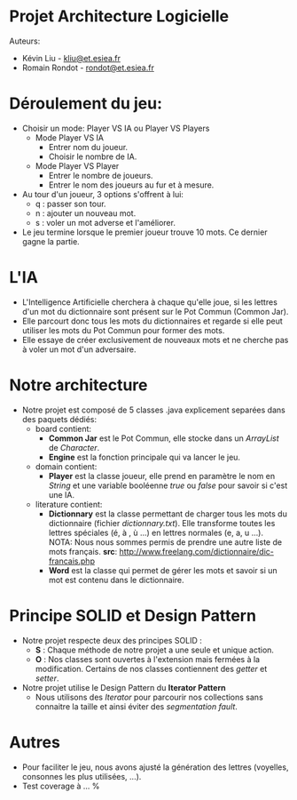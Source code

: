 # Projet Architecture Logicielle

Auteurs: 

- Kévin Liu - kliu@et.esiea.fr
- Romain Rondot - rondot@et.esiea.fr

# Déroulement du jeu:
 - Choisir un mode: Player VS IA ou Player VS Players
    - Mode Player VS IA
        - Entrer nom du joueur.
        - Choisir le nombre de IA.
    - Mode Player VS Player
        - Entrer le nombre de joueurs.
        - Entrer le nom des joueurs au fur et à mesure.
 - Au tour d'un joueur, 3 options s'offrent à lui:
    - q : passer son tour.
    - n : ajouter un nouveau mot. 
    - s : voler un mot adverse et l'améliorer.
 - Le jeu termine lorsque le premier joueur trouve 10 mots. Ce dernier gagne la partie.

# L'IA 
 - L'Intelligence Artificielle cherchera à chaque qu'elle joue, si les lettres d'un mot du dictionnaire sont présent sur le Pot Commun (Common Jar).
 - Elle parcourt donc tous les mots du dictionnaires et regarde si elle peut utiliser les mots du Pot Commun pour former des mots.
 - Elle essaye de créer exclusivement de nouveaux mots et ne cherche pas à voler un mot d'un adversaire.
 
# Notre architecture 
 - Notre projet est composé de 5 classes .java explicement separées dans des paquets dédiés:
   - board contient: 
      - **Common Jar** est le Pot Commun, elle stocke dans un *ArrayList* de *Character*.
      - **Engine** est la fonction principale qui va lancer le jeu.
   - domain contient:
      - **Player** est la classe joueur, elle prend en paramètre le nom en *String* et une variable booléenne *true* ou *false* pour savoir si c'est une IA.
   - literature contient:
      - **Dictionnary** est la classe permettant de charger tous les mots du dictionnaire (fichier *dictionnary.txt*). Elle transforme toutes les lettres spéciales (é, à , ù ...) en lettres normales (e, a, u ...).
      NOTA: Nous nous sommes permis de prendre une autre liste de mots français. **src**: http://www.freelang.com/dictionnaire/dic-francais.php
      - **Word** est la classe qui permet de gérer les mots et savoir si un mot est contenu dans le dictionnaire.
   
# Principe SOLID et Design Pattern
  - Notre projet respecte deux des principes SOLID :
    - **S** : Chaque méthode de notre projet a une seule et unique action.
    - **O** : Nos classes sont ouvertes à l'extension mais fermées à la modification. Certains de nos classes contiennent des *getter* et *setter*.
  - Notre projet utilise le Design Pattern du **Iterator Pattern**
    - Nous utilisons des *Iterator* pour parcourir nos collections sans connaitre la taille et ainsi éviter des *segmentation fault*.
    
# Autres
  - Pour faciliter le jeu, nous avons ajusté la génération des lettres (voyelles, consonnes les plus utilisées, ...).
  - Test coverage à ... %
